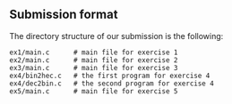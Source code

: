 ## Submission format

The directory structure of our submission is the following:

```
ex1/main.c      # main file for exercise 1
ex2/main.c      # main file for exercise 2
ex3/main.c      # main file for exercise 3
ex4/bin2hec.c   # the first program for exercise 4
ex4/dec2bin.c   # the second program for exercise 4
ex5/main.c      # main file for exercise 5
```
